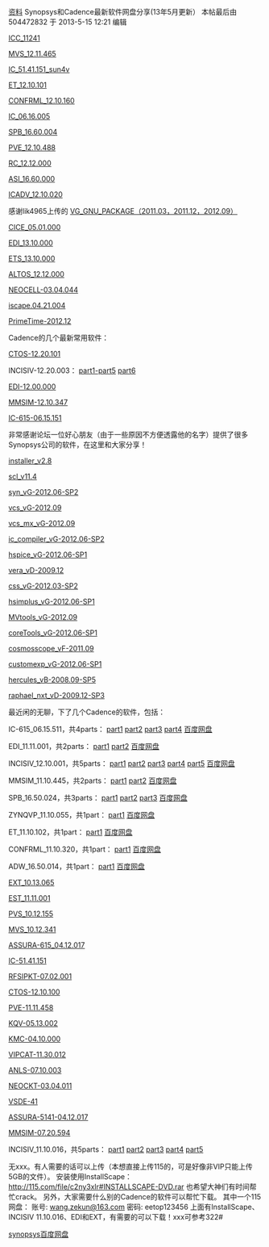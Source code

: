 [资料](http://bbs.eetop.cn/thread-339265-1-1.html) Synopsys和Cadence最新软件网盘分享(13年5月更新）
本帖最后由 504472832 于 2013-5-15 12:21 编辑


[ICC_11241](http://pan.baidu.com/share/link?shareid=459262&uk=456635514)

[MVS_12.11.465](http://pan.baidu.com/share/link?shareid=459264&uk=456635514)

[IC_51.41.151_sun4v](http://pan.baidu.com/share/link?shareid=456541&uk=456635514)

[ET_12.10.101](http://pan.baidu.com/share/link?shareid=479441&uk=3392611657)

[CONFRML_12.10.160](http://pan.baidu.com/share/link?shareid=479333&uk=3392611657)

[IC_06.16.005](http://pan.baidu.com/share/link?shareid=477201&uk=3392611657)

[SPB_16.60.004](http://pan.baidu.com/share/link?shareid=481176&uk=473419913)

[PVE_12.10.488](http://pan.baidu.com/share/link?shareid=481179&uk=473419913)

[RC_12.12.000](http://pan.baidu.com/share/link?shareid=375637&uk=2570524655)

[ASI_16.60.000](http://pan.baidu.com/share/link?shareid=375638&uk=2570524655)

[ICADV_12.10.020](http://pan.baidu.com/share/link?shareid=496149&uk=3845587427)


感谢lik4965上传的
[VG_GNU_PACKAGE（2011.03，2011.12，2012.09）](http://pan.baidu.com/share/link?shareid=371379&uk=2570524655)

[CICE_05.01.000](http://pan.baidu.com/share/link?shareid=426290&uk=3843015776)

[EDI_13.10.000](http://pan.baidu.com/share/link?shareid=539378&uk=2721532104)

[ETS_13.10.000](http://pan.baidu.com/share/link?shareid=539449&uk=2721532104)

[ALTOS_12.12.000](http://pan.baidu.com/share/link?shareid=368646&uk=2486455622)

[NEOCELL-03.04.044](http://pan.baidu.com/share/link?shareid=368559&uk=2486455622)

[iscape.04.21.004](http://pan.baidu.com/share/link?shareid=285004&&uk=2486455622)

[PrimeTime-2012.12](http://pan.baidu.com/share/link?shareid=264036&uk=2486455622)

Cadence的几个最新常用软件：

[CTOS-12.20.101](http://pan.baidu.com/share/link?shareid=172227&uk=4147100467)

INCISIV-12.20.003：
    [part1-part5](http://pan.baidu.com/share/link?shareid=266306&uk=590667169)
    [part6](http://pan.baidu.com/share/link?shareid=174443&uk=4147100467)

[EDI-12.00.000](http://pan.baidu.com/share/link?shareid=257892&uk=3442759329)

[MMSIM-12.10.347](http://pan.baidu.com/share/link?shareid=257927&uk=3442759329)

[IC-615-06.15.151](http://pan.baidu.com/share/link?shareid=240927&uk=1815356255)

非常感谢论坛一位好心朋友（由于一些原因不方便透露他的名字）提供了很多Synopsys公司的软件，在这里和大家分享！

[installer_v2.8](http://pan.baidu.com/share/link?shareid=98732&uk=353152535)

[scl_v11.4](http://pan.baidu.com/share/link?shareid=98733&uk=353152535)

[syn_vG-2012.06-SP2](http://pan.baidu.com/share/link?shareid=98726&uk=353152535)

[vcs_vG-2012.09](http://pan.baidu.com/share/link?shareid=98727&uk=353152535)

[vcs_mx_vG-2012.09](http://pan.baidu.com/share/link?shareid=98728&uk=353152535)

[ic_compiler_vG-2012.06-SP2](http://pan.baidu.com/share/link?shareid=98731&uk=353152535)

[hspice_vG-2012.06-SP1](http://pan.baidu.com/share/link?shareid=96750&uk=2837739348)

[vera_vD-2009.12](http://pan.baidu.com/share/link?shareid=98735&uk=353152535)

[css_vG-2012.03-SP2](http://pan.baidu.com/share/link?shareid=96748&uk=2837739348)

[hsimplus_vG-2012.06-SP1](http://pan.baidu.com/share/link?shareid=96749&uk=2837739348)

[MVtools_vG-2012.09](http://pan.baidu.com/share/link?shareid=96751&uk=2837739348)

[coreTools_vG-2012.06-SP1](http://pan.baidu.com/share/link?shareid=98738&uk=353152535)

[cosmosscope_vF-2011.09](http://pan.baidu.com/share/link?shareid=98740&uk=353152535)

[customexp_vG-2012.06-SP1](http://pan.baidu.com/share/link?shareid=98741&uk=353152535)

[hercules_vB-2008.09-SP5](http://pan.baidu.com/share/link?shareid=98742&uk=353152535)

[raphael_nxt_vD-2009.12-SP3](http://pan.baidu.com/share/link?shareid=98745&uk=353152535)

最近闲的无聊，下了几个Cadence的软件，包括：

IC-615_06.15.511，共4parts：
    [part1](http://115.com/file/dptadx33#IC-615-06.15.511.part1.rar)
    [part2](http://115.com/file/e79c3w88#IC-615-06.15.511.part2.rar)
    [part3](http://115.com/file/anlpg1cu#IC-615-06.15.511.part3.rar)
    [part4](http://115.com/file/e79cneov#IC-615-06.15.511.part4.rar)
    [百度网盘](http://pan.baidu.com/share/link?shareid=33814&uk=4147100467)
    
EDI_11.11.001，共2parts：
    [part1](http://115.com/file/c2n0y2do#EDI-11.11.001.part1.rar)
    [part2](http://115.com/file/e7upg7rc#EDI-11.11.001.part2.rar)
    [百度网盘](http://pan.baidu.com/share/link?shareid=39432&uk=4197425459)
    
INCISIV_12.10.001，共5parts：
    [part1](http://115.com/file/anl3tl3v#INCISIV-12.10.001.part1.rar)
    [part2](http://115.com/file/anl3tcx9#INCISIV-12.10.001.part2.rar)
    [part3](http://115.com/file/dptc2uvc#INCISIV-12.10.001.part3.rar)
    [part4](http://115.com/file/e79u8ypt#INCISIV-12.10.001.part4.rar)
    [part5](http://115.com/file/dptcvewv#INCISIV-12.10.001.part5.rar)
    [百度网盘](http://pan.baidu.com/share/link?shareid=33959&uk=3996097075)
    
MMSIM_11.10.445，共2parts：
    [part1](http://115.com/file/dptansfm#MMSIM-11.10.445.part1.rar)
    [part2](http://115.com/file/dptazhen#MMSIM-11.10.445.part2.rar)
    [百度网盘](http://pan.baidu.com/share/link?shareid=39427&uk=4197425459)
    
SPB_16.50.024，共3parts：
    [part1](http://115.com/file/anlpqo63#SPB-16.50.024.part1.rar)
    [part2](http://115.com/file/anlpgu93#SPB-16.50.024.part2.rar)
    [part3](http://115.com/file/dptadycc#SPB-16.50.024.part3.rar)
    [百度网盘](http://pan.baidu.com/share/link?shareid=32845&uk=1277723607)
    
ZYNQVP_11.10.055，共1part：
    [part1](http://115.com/file/c25nmezl#ZYNQVP-11.10.055.rar)
    [百度网盘](http://pan.baidu.com/share/link?shareid=88055&uk=3843015776)
    
ET_11.10.102，共1part：
    [part1](http://115.com/file/anlaudb9#ET-11.10.102.tar.bz2)
    [百度网盘](http://pan.baidu.com/share/link?shareid=88057&uk=3843015776)
    
CONFRML_11.10.320，共1part：
    [part1](http://115.com/file/anlau4z9#CONFRML-11.10.320.tar.bz2)
    [百度网盘](http://pan.baidu.com/share/link?shareid=88060&uk=3843015776)
    
ADW_16.50.014，共1part：
    [part1](http://115.com/file/c25o0no4#ADW-16.50.014.tar.bz2)
    [百度网盘](http://pan.baidu.com/share/link?shareid=88061&uk=3843015776)
    
[EXT_10.13.065](http://115.com/file/anzg9j8h#EXT-10.13.065.rar)
    
[EST_11.11.001](http://pan.baidu.com/netdisk/extractpublic?uk=3843015776)
    
[PVS_10.12.155](http://pan.baidu.com/netdisk/singlepublic?fid=557249_4040325211)
    
[MVS_10.12.341](http://pan.baidu.com/netdisk/singlepublic?fid=557741_1701285631)
    
[ASSURA-615_04.12.017](http://pan.baidu.com/netdisk/extractpublic?uk=3843015776)
    
[IC-51.41.151](http://pan.baidu.com/netdisk/extractpublic?uk=3843015776)
    
[RFSIPKT-07.02.001](http://pan.baidu.com/netdisk/singlepublic?fid=563856_1387491279)

[CTOS-12.10.100](http://pan.baidu.com/netdisk/singlepublic?fid=576676_121348588)

[PVE-11.11.458](http://pan.baidu.com/netdisk/extractpublic?uk=3843015776)

[KQV-05.13.002](http://pan.baidu.com/netdisk/singlepublic?fid=578304_511526819)

[KMC-04.10.000](http://pan.baidu.com/netdisk/singlepublic?fid=578305_3924760686)

[VIPCAT-11.30.012](http://pan.baidu.com/netdisk/extractpublic?uk=3843015776)

[ANLS-07.10.003](http://pan.baidu.com/netdisk/singlepublic?fid=588083_3586892739)

[NEOCKT-03.04.011](http://pan.baidu.com/netdisk/singlepublic?fid=588096_982907965)

[VSDE-41](http://pan.baidu.com/netdisk/singlepublic?fid=588108_3618538648)

[ASSURA-5141-04.12.017](http://pan.baidu.com/netdisk/singlepublic?fid=592707_2013887994)

[MMSIM-07.20.594](http://pan.baidu.com/netdisk/extractpublic?uk=3843015776)

INCISIV_11.10.016，共5parts：
    [part1](http://115.com/file/an3594ka#INCISIV-11.10.016.part1.rar)
    [part2](http://115.com/file/be5rl3v1#INCISIV-11.10.016.part2.rar)
    [part3](http://115.com/file/e7upgjuj#INCISIV-11.10.016.part3.rar)
    [part4](http://115.com/file/dpcmx836#INCISIV-11.10.016.part4.rar)
    [part5](http://115.com/file/e7utzmc7#INCISIV-11.10.016.part5.rar)
    
无xxx。有人需要的话可以上传（本想直接上传115的，可是好像非VIP只能上传5GB的文件）。
安装使用InstallScape：http://115.com/file/c2ny3xlr#INSTALLSCAPE-DVD.rar
也希望大神们有时间帮忙crack。
另外，大家需要什么别的Cadence的软件可以帮忙下载。
其中一个115网盘：
账号: wang.zekun@163.com
密码: eetop123456
上面有InstallScape、INCISIV 11.10.016、EDI和EXT，有需要的可以下载！xxx可参考322#



[synopsys百度网盘](https://pan.baidu.com/s/1pL1kzUV#list/path=%2Fsynopsys&parentPath=%2F)
